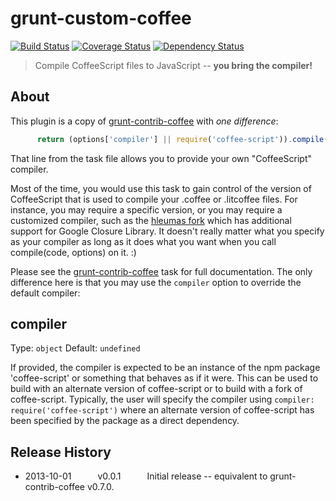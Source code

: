 # grunt-custom-coffee
[![Build Status](https://secure.travis-ci.org/stu-salsbury/grunt-custom-coffee.png?branch=master)](http://travis-ci.org/stu-salsbury/grunt-custom-coffee)
[![Coverage Status](https://coveralls.io/repos/stu-salsbury/grunt-custom-coffee/badge.png)](https://coveralls.io/r/stu-salsbury/grunt-custom-coffee)
[![Dependency Status](https://gemnasium.com/stu-salsbury/grunt-custom-coffee.png)](https://gemnasium.com/stu-salsbury/grunt-custom-coffee)

> Compile CoffeeScript files to JavaScript -- **you bring the compiler!**


## About
This plugin is a copy of <a href="https://github.com/gruntjs/grunt-contrib-coffee" target="_blank">
grunt-contrib-coffee</a> with *one difference*:

```javascript
      return (options['compiler'] || require('coffee-script')).compile(code, options);
```
That line from the task file allows you to provide your own "CoffeeScript" compiler.

Most of the time, you would use this task to gain control of the version of CoffeeScript that is
used to compile your .coffee or .litcoffee files.  For instance, you may require a specific version,
or you may require a customized compiler, such as the <a href="">hleumas fork</a> which
has additional support for Google Closure Library.  It doesn't really matter what you specify as
your compiler as long as it does what you want when you call compile(code, options) on it. :)

Please see the <a href="https://github.com/gruntjs/grunt-contrib-coffee" target="_blank">
grunt-contrib-coffee</a> task for full documentation.  The only difference here is that you may
use the `compiler` option to override the default compiler:

## compiler
Type: `object`
Default: `undefined`

If provided, the compiler is expected to be an instance of the npm package 'coffee-script' or something
that behaves as if it were.  This can be used to build with an alternate version of coffee-script or to
build with a fork of coffee-script.  Typically, the user will specify the compiler using `compiler: require('coffee-script')` where an alternate version of coffee-script has been specified by the package as
a direct dependency.

## Release History

 * 2013-10-01   v0.0.1   Initial release -- equivalent to grunt-contrib-coffee v0.7.0.
